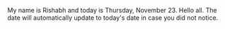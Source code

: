 My name is Rishabh and today is Thursday, November 23. Hello all. The date will automatically update to today's date in case you did not notice.
